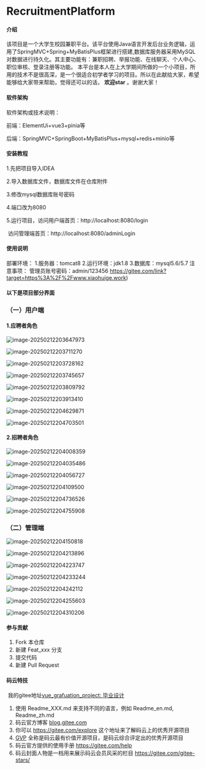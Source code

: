 # RecruitmentPlatform

#### 介绍

该项目是一个大学生校园兼职平台。该平台使用Java语言开发后台业务逻辑，运用了SpringMVC+Spring+MyBatisPlus框架进行搭建,数据库服务器采用MySQL对数据进行持久化。其主要功能有：兼职招聘、举报功能、在线聊天、个人中心、职位审核、登录注册等功能。 本平台是本人在上大学期间所做的一个小项目，所用的技术不是很高深，是一个很适合初学者学习的项目。所以在此献给大家，希望能够给大家带来帮助，觉得还可以的话， **欢迎star** 。谢谢大家！

#### 软件架构

软件架构或技术说明： 

前端：ElementUi+vue3+pinia等

后端：SpringMVC+SpringBoot+MyBatisPlus+mysql+redis+minio等

#### 安装教程

1.先把项目导入IDEA

2.导入数据库文件，数据库文件在仓库附件

 3.修改mysql数据库账号密码 

4.端口改为8080

 5.运行项目，访问用户端首页：http://localhost:8080/login

​						访问管理端首页：http://localhost:8080/adminLogin



#### 使用说明

部署环境： 1.服务器：tomcat8 2.运行环境：jdk1.8 3.数据库：mysql5.6/5.7 注意事项： 管理员账号密码：admin/123456 https://gitee.com/link?target=https%3A%2F%2Fwww.xiaohuige.work)

#### 以下是项目部分界面

### （一）用户端

#### 1.应聘者角色

![image-20250212203647973](typora-user-images\image-20250212203647973.png)

![image-20250212203711270](typora-user-images\image-20250212203711270.png)

![image-20250212203728162](typora-user-images\image-20250212203728162.png)

![image-20250212203745657](typora-user-images\image-20250212203745657.png)

![image-20250212203809792](typora-user-images\image-20250212203809792.png)

![image-20250212203913410](typora-user-images\image-20250212203913410.png)

![image-20250212204629871](typora-user-images\image-20250212204629871.png)

![image-20250212204703501](typora-user-images\image-20250212204703501.png)

#### 2.招聘者角色

![image-20250212204008359](typora-user-images\image-20250212204008359.png)

![image-20250212204035486](typora-user-images\image-20250212204035486.png)

![image-20250212204056727](typora-user-images\image-20250212204056727.png)

![image-20250212204109500](typora-user-images\image-20250212204109500.png)

![image-20250212204736526](typora-user-images\image-20250212204736526.png)

![image-20250212204755908](typora-user-images\image-20250212204755908.png)

### （二）管理端

![image-20250212204150818](typora-user-images\image-20250212204150818.png)

![image-20250212204213896](typora-user-images\image-20250212204213896.png)

![image-20250212204223747](typora-user-images\image-20250212204223747.png)

![image-20250212204233244](typora-user-images\image-20250212204233244.png)

![image-20250212204242112](typora-user-images\image-20250212204242112.png)

![image-20250212204255603](typora-user-images\image-20250212204255603.png)

![image-20250212204310206](typora-user-images\image-20250212204310206.png)

#### 参与贡献

1. Fork 本仓库
2. 新建 Feat_xxx 分支
3. 提交代码
4. 新建 Pull Request

#### 码云特技

​	我的gitee地址[vue_grafuation_project: 毕业设计](https://gitee.com/kk-yuanqu/vue_grafuation_project)

1. 使用 Readme_XXX.md 来支持不同的语言，例如 Readme_en.md, Readme_zh.md
2. 码云官方博客 [blog.gitee.com](https://blog.gitee.com/)
3. 你可以 https://gitee.com/explore 这个地址来了解码云上的优秀开源项目
4. [GVP](https://gitee.com/gvp) 全称是码云最有价值开源项目，是码云综合评定出的优秀开源项目
5. 码云官方提供的使用手册 https://gitee.com/help
6. 码云封面人物是一档用来展示码云会员风采的栏目 https://gitee.com/gitee-stars/